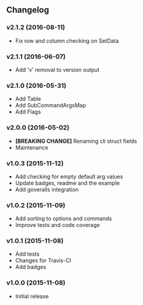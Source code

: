 ## Changelog

### v2.1.2 (2016-08-11)

* Fix row and column checking on SetData

### v2.1.1 (2016-06-07)

* Add 'v' removal to version output

### v2.1.0 (2016-05-31)

* Add Table
* Add SubCommandArgsMap
* Add Flags

### v2.0.0 (2016-05-02)

* **[BREAKING CHANGE]** Renaming cli struct fields
* Maintenance

### v1.0.3 (2015-11-12)

* Add checking for empty default arg values
* Update badges, readme and the example
* Add goveralls integration

### v1.0.2 (2015-11-09)

* Add sorting to options and commands
* Improve tests and code coverage

### v1.0.1 (2015-11-08)

* Add tests
* Changes for Travis-CI
* Add badges

### v1.0.0 (2015-11-08)

* Initial release